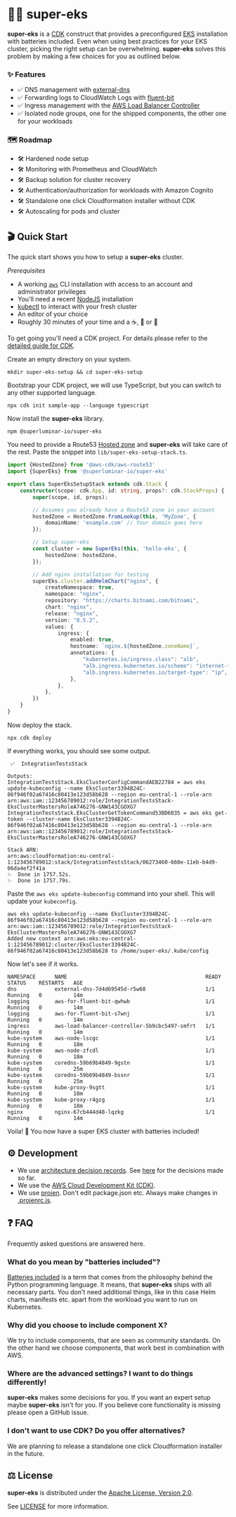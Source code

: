 # :superhero_woman:	super-eks

__super-eks__ is a [CDK]((github.com/aws-cdk/cdk)) construct that provides a preconfigured [EKS](https://aws.amazon.com/eks/) installation with batteries included.
Even when using best practices for your EKS cluster, picking the right setup can be overwhelming. 
__super-eks__ solves this problem by making a few choices for you as outlined below.

### :sparkles: Features

- :white_check_mark: DNS management with [external-dns](https://github.com/kubernetes-sigs/external-dns)
- :white_check_mark: Forwarding logs to CloudWatch Logs with [fluent-bit](https://github.com/aws/aws-for-fluent-bit)
- :white_check_mark: Ingress management with the [AWS Load Balancer Controller](https://github.com/kubernetes-sigs/aws-load-balancer-controller)
- :white_check_mark: Isolated node groups, one for the shipped components, the other one for your workloads

### :world_map:	Roadmap

- :hammer_and_wrench: Hardened node setup
- :hammer_and_wrench: Monitoring with Prometheus and CloudWatch
- :hammer_and_wrench: Backup solution for cluster recovery
- :hammer_and_wrench: Authentication/authorization for workloads with Amazon Cognito
- :hammer_and_wrench: Standalone one click Cloudformation installer without CDK
- :hammer_and_wrench: Autoscaling for pods and cluster

## :clapper: Quick Start

The quick start shows you how to setup a __super-eks__ cluster.

*Prerequisites*

- A working [`aws`](https://aws.amazon.com/cli/) CLI installation with access to an account and administrator privileges
- You'll need a recent [NodeJS](https://nodejs.org) installation
- [kubectl](https://kubernetes.io/docs/tasks/tools/install-kubectl/) to interact with your fresh cluster
- An editor of your choice
- Roughly 30 minutes of your time and a :coffee:, :tea: or :beverage_box:


To get going you'll need a CDK project. For details please refer to the [detailed guide for CDK](https://docs.aws.amazon.com/cdk/latest/guide/hello_world.html).

Create an empty directory on your system.

```
mkdir super-eks-setup && cd super-eks-setup 
```

Bootstrap your CDK project, we will use TypeScript, but you can switch to any other supported language.

```
npx cdk init sample-app --language typescript
```

Now install the __super-eks__ library.

```
npm @superluminar-io/super-eks
```

You need to provide a Route53 [Hosted zone](https://docs.aws.amazon.com/cdk/api/latest/docs/@aws-cdk_aws-route53.HostedZone.html) and __super-eks__ will take care of the rest.
Paste the snippet into `lib/super-eks-setup-stack.ts`.

```typescript
import {HostedZone} from '@aws-cdk/aws-route53'
import {SuperEks} from '@superluminar-io/super-eks'

export class SuperEksSetupStack extends cdk.Stack {
    constructor(scope: cdk.App, id: string, props?: cdk.StackProps) {
        super(scope, id, props);

        // Assumes you already have a Route53 zone in your account
        hostedZone = HostedZone.fromLookup(this, 'MyZone', {
            domainName: 'example.com' // Your domain goes here
        });

        // Setup super-eks
        const cluster = new SuperEks(this, 'hello-eks', {
            hostedZone: hostedZone,
        });

        // Add nginx installation for testing
        superEks.cluster.addHelmChart("nginx", {
            createNamespace: true,
            namespace: "nginx",
            repository: "https://charts.bitnami.com/bitnami",
            chart: "nginx",
            release: "nginx",
            version: "8.5.2",
            values: {
                ingress: {
                    enabled: true,
                    hostname: `nginx.${hostedZone.zoneName}`,
                    annotations: {
                        "kubernetes.io/ingress.class": "alb",
                        "alb.ingress.kubernetes.io/scheme": "internet-facing",
                        "alb.ingress.kubernetes.io/target-type": "ip",
                    },
                },
            },
        })
    }
}
```

Now deploy the stack.

```
npx cdk deploy
```

If everything works, you should see some output.

```
 ✅  IntegrationTestsStack

Outputs:
IntegrationTestsStack.EksClusterConfigCommandAEB22784 = aws eks update-kubeconfig --name EksCluster3394B24C-86f946f02a67416c80413e123d58b628 --region eu-central-1 --role-arn arn:aws:iam::123456789012:role/IntegrationTestsStack-EksClusterMastersRoleA746276-GNW143CGOXG7
IntegrationTestsStack.EksClusterGetTokenCommand53BD6035 = aws eks get-token --cluster-name EksCluster3394B24C-86f946f02a67416c80413e123d58b628 --region eu-central-1 --role-arn arn:aws:iam::123456789012:role/IntegrationTestsStack-EksClusterMastersRoleA746276-GNW143CGOXG7

Stack ARN:
arn:aws:cloudformation:eu-central-1:123456789012:stack/IntegrationTestsStack/06273460-660e-11eb-b4d9-06da4ef2f41a
✨  Done in 1757.52s.
✨  Done in 1757.79s.
```

Paste the `aws eks update-kubeconfig` command into your shell. This will update your `kubeconfig`.

```
aws eks update-kubeconfig --name EksCluster3394B24C-86f946f02a67416c80413e123d58b628 --region eu-central-1 --role-arn arn:aws:iam::123456789012:role/IntegrationTestsStack-EksClusterMastersRoleA746276-GNW143CGOXG7
Added new context arn:aws:eks:eu-central-1:123456789012:cluster/EksCluster3394B24C-86f946f02a67416c80413e123d58b628 to /home/super-eks/.kube/config
```

Now let's see if it works.

```
NAMESPACE      NAME                                            READY   STATUS    RESTARTS   AGE
dns            external-dns-7d4d69545d-r5w68                   1/1     Running   0          14m
logging        aws-for-fluent-bit-qwhwb                        1/1     Running   0          14m
logging        aws-for-fluent-bit-s7wnj                        1/1     Running   0          14m
ingress        aws-load-balancer-controller-5b9cbc5497-smfrt   1/1     Running   0          14m
kube-system    aws-node-lscgc                                  1/1     Running   0          18m
kube-system    aws-node-zfcdl                                  1/1     Running   0          18m
kube-system    coredns-59b69b4849-9gstn                        1/1     Running   0          25m
kube-system    coredns-59b69b4849-bssnr                        1/1     Running   0          25m
kube-system    kube-proxy-9sgtt                                1/1     Running   0          18m
kube-system    kube-proxy-r4gzg                                1/1     Running   0          18m
nginx          nginx-67cb444d48-lqzkg                          1/1     Running   0          14m
```

Voila! :tada: You now have a super EKS cluster with batteries included!

## :gear: Development

- We use [architecture decision records](https://github.com/joelparkerhenderson/architecture_decision_record/blob/master/adr_template_by_michael_nygard.md). See [here](docs/decisions) for the decisions made so far.
- We use the [AWS Cloud Development Kit (CDK)](github.com/aws-cdk/cdk).
- We use [projen](https://github.com/projen/projen/blob/main/API.md#projen-awscdkconstructlibrary). Don't edit package.json etc. Always make changes in [.projenrc.js](./.projenrc.js).

## :question: FAQ

Frequently asked questions are answered here.

### What do you mean by "batteries included"?

[Batteries included](https://www.python.org/dev/peps/pep-0206/#batteries-included-philosophy) is a term that comes from the philosophy behind the Python programming language.
It means, that __super-eks__ ships with all necessary parts. You don't need additional things, like in this case Helm charts, manifests etc. apart from the workload you want to run on Kubernetes.

### Why did you choose to include component X?

We try to include components, that are seen as community standards. On the other hand we choose components,
that work best in combination with AWS.

### Where are the advanced settings? I want to do things differently!

__super-eks__ makes some decisions for you. If you want an expert setup maybe __super-eks__ isn't for you.
If you believe core functionality is missing please open a GitHub issue.

### I don't want to use CDK? Do you offer alternatives?

We are planning to release a standalone one click Cloudformation installer in the future.

## :balance_scale: License

**super-eks** is distributed under the [Apache License, Version 2.0](https://www.apache.org/licenses/LICENSE-2.0).

See [LICENSE](./LICENSE) for more information.
